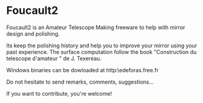 # Foucault2
Foucault2 is an Amateur Telescope Making freeware to help with mirror design and polishing.

Its keep the polishing history and help you to improve your mirror using your past experience.
The surface computation follow the book "Construction du telescope d'amateur " de J. Texereau.

Windows binaries can be dowloaded at http:\\edeforas.free.fr

Do not hesitate to send remarks, comments, suggestions...

If you want to contribute, you're welcome!
